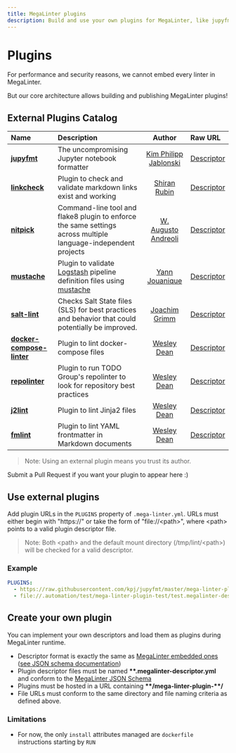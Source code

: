 ```yaml
---
title: MegaLinter plugins
description: Build and use your own plugins for MegaLinter, like jupyfmt, nitpick, mustache and linkcheck
---
```

<!-- markdownlint-disable MD013 -->
<!-- Generated by .automation/build.py, please do not update manually -->
<!-- plugins-section-start -->

# Plugins

For performance and security reasons, we cannot embed every linter in MegaLinter.

But our core architecture allows building and publishing MegaLinter plugins!

## External Plugins Catalog

<!-- plugins-table-start -->
| Name                                                                                                      | Description                                                                                                                                                                             |                        Author                        | Raw URL                                                                                                                                                       |
|:----------------------------------------------------------------------------------------------------------|:----------------------------------------------------------------------------------------------------------------------------------------------------------------------------------------|:----------------------------------------------------:|:--------------------------------------------------------------------------------------------------------------------------------------------------------------|
| [**jupyfmt**](https://github.com/kpj/jupyfmt#mega-linter-integration)                                     | The uncompromising Jupyter notebook formatter                                                                                                                                           |   [Kim Philipp Jablonski](https://github.com/kpj)    | [Descriptor](https://raw.githubusercontent.com/kpj/jupyfmt/master/mega-linter-plugin-jupyfmt/jupyfmt.megalinter-descriptor.yml)                               |
| [**linkcheck**](https://github.com/shiranr/linkcheck)                                                     | Plugin to check and validate markdown links exist and working                                                                                                                           |      [Shiran Rubin](https://github.com/shiranr)      | [Descriptor](https://raw.githubusercontent.com/shiranr/linkcheck/main/mega-linter-plugin-linkcheck/linkcheck.megalinter-descriptor.yml)                       |
| [**nitpick**](https://github.com/andreoliwa/nitpick#run-as-a-megalinter-plugin)                           | Command-line tool and flake8 plugin to enforce the same settings across multiple language-independent projects                                                                          | [W. Augusto Andreoli](https://github.com/andreoliwa) | [Descriptor](https://raw.githubusercontent.com/andreoliwa/nitpick/master/mega-linter-plugin-nitpick/nitpick.megalinter-descriptor.yml)                        |
| [**mustache**](https://github.com/one-acre-fund/mega-linter-plugin-logstash)                              | Plugin to validate [Logstash](https://www.elastic.co/guide/en/logstash/current/configuration.html) pipeline definition files using [mustache](https://github.com/breml/logstash-config) |     [Yann Jouanique](https://github.com/Yann-J)      | [Descriptor](https://raw.githubusercontent.com/one-acre-fund/mega-linter-plugin-logstash/main/mega-linter-plugin-logstash/logstash.megalinter-descriptor.yml) |
| [**salt-lint**](https://github.com/ssc-services/mega-linter-plugin-salt)                                  | Checks Salt State files (SLS) for best practices and behavior that could potentially be improved.                                                                                       |     [Joachim Grimm](https://github.com/grimmjo)      | [Descriptor](https://raw.githubusercontent.com/ssc-services/mega-linter-plugin-salt/main/mega-linter-plugin-salt/salt.megalinter-descriptor.yml)              |
| [**docker-compose-linter**](https://github.com/wesley-dean/mega-linter-plugin-dclint/blob/main/README.md) | Plugin to lint docker-compose files                                                                                                                                                     |    [Wesley Dean](https://github.com/wesley-dean)     | [Descriptor](https://github.com/wesley-dean/mega-linter-plugin-dclint/blob/main/mega-linter-plugin-dclint/dclint.megalinter-descriptor.yml)                   |
| [**repolinter**](https://github.com/wesley-dean/mega-linter-plugin-repolinter/blob/main/README.md)        | Plugin to run TODO Group's repolinter to look for repository best practices                                                                                                             |    [Wesley Dean](https://github.com/wesley-dean)     | [Descriptor](https://github.com/wesley-dean/mega-linter-plugin-repolinter/blob/main/mega-linter-plugin-repolinter/repolinter.megalinter-descriptor.yml)       |
| [**j2lint**](https://github.com/wesley-dean/mega-linter-plugin-j2lint/blob/main/README.md)                | Plugin to lint Jinja2 files                                                                                                                                                             |    [Wesley Dean](https://github.com/wesley-dean)     | [Descriptor](https://github.com/wesley-dean/mega-linter-plugin-j2lint/blob/main/mega-linter-plugin-j2lint/j2lint.megalinter-descriptor.yml)                   |
| [**fmlint**](https://github.com/wesley-dean/mega-linter-plugin-fmlint/blob/main/README.md)                | Plugin to lint YAML frontmatter in Markdown documents                                                                                                                                   |    [Wesley Dean](https://github.com/wesley-dean)     | [Descriptor](https://github.com/wesley-dean/mega-linter-plugin-fmlint/blob/main/mega-linter-plugin-fmlint/fmlint.megalinter-descriptor.yml)                   |
<!-- plugins-table-end -->

> Note: Using an external plugin means you trust its author.

Submit a Pull Request if you want your plugin to appear here :)

## Use external plugins

Add plugin URLs in the `PLUGINS` property of `.mega-linter.yml`. URLs must either begin with "https://" or take the form of "file://\<path\>", where \<path\> points to a valid plugin descriptor file.

> Note: Both \<path\> and the default mount directory (/tmp/lint/\<path\>) will be checked for a valid descriptor.

### Example

```yaml
PLUGINS:
  - https://raw.githubusercontent.com/kpj/jupyfmt/master/mega-linter-plugin-jupyfmt/jupyfmt.megalinter-descriptor.yml
  - file://.automation/test/mega-linter-plugin-test/test.megalinter-descriptor.yml
```

## Create your own plugin

You can implement your own descriptors and load them as plugins during MegaLinter runtime.

- Descriptor format is exactly the same as [MegaLinter embedded ones](https://github.com/oxsecurity/megalinter/tree/main/megalinter/descriptors) ([see JSON schema documentation](https://megalinter.io/json-schemas/descriptor.html))
- Plugin descriptor files must be named **\*\*.megalinter-descriptor.yml** and conform to the [MegaLinter JSON Schema](https://github.com/oxsecurity/megalinter/blob/main/megalinter/descriptors/schemas/megalinter-descriptor.jsonschema.json)
- Plugins must be hosted in a URL containing **\*\*/mega-linter-plugin-\*\*/**
- File URLs must conform to the same directory and file naming criteria as defined above.

### Limitations

- For now, the only `install` attributes managed are `dockerfile` instructions starting by `RUN`


<!-- plugins-section-end -->
